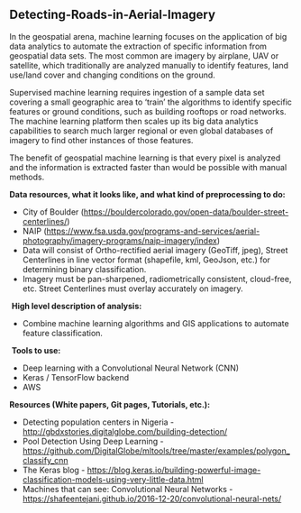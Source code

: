 ## Detecting-Roads-in-Aerial-Imagery

In the geospatial arena, machine learning focuses on the application of big data analytics to automate the extraction of specific information from geospatial data sets. The most common are imagery by airplane, UAV or satellite, which traditionally are analyzed manually to identify features, land use/land cover and changing conditions on the ground.

Supervised machine learning requires ingestion of a sample data set covering a small geographic area to ‘train’ the algorithms to identify specific features or ground conditions, such as building rooftops or road networks. The machine learning platform then scales up its big data analytics capabilities to search much larger regional or even global databases of imagery to find other instances of those features.

The benefit of geospatial machine learning is that every pixel is analyzed and the information is extracted faster than would be possible with manual methods.


**Data resources, what it looks like, and what kind of preprocessing to do:**

* City of Boulder (https://bouldercolorado.gov/open-data/boulder-street-centerlines/)
* NAIP (https://www.fsa.usda.gov/programs-and-services/aerial-photography/imagery-programs/naip-imagery/index)
* Data will consist of Ortho-rectified aerial imagery (GeoTiff, jpeg), Street Centerlines in line vector format (shapefile, kml, GeoJson, etc.) for determining binary classification.
* Imagery must be pan-sharpened, radiometrically consistent, cloud-free, etc. Street Centerlines must overlay accurately on imagery.

 **High level description of analysis:**

* Combine machine learning algorithms and GIS applications to automate feature classification.

 **Tools to use:**

* Deep learning with a Convolutional Neural Network (CNN)
* Keras / TensorFlow backend
* AWS

**Resources (White papers, Git pages, Tutorials, etc.):**

* Detecting population centers in Nigeria - http://gbdxstories.digitalglobe.com/building-detection/
* Pool Detection Using Deep Learning - https://github.com/DigitalGlobe/mltools/tree/master/examples/polygon_classify_cnn
* The Keras blog - https://blog.keras.io/building-powerful-image-classification-models-using-very-little-data.html
* Machines that can see: Convolutional Neural Networks - https://shafeentejani.github.io/2016-12-20/convolutional-neural-nets/
